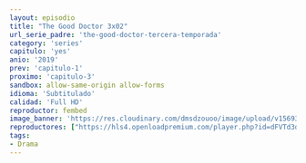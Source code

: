 ```yaml
---
layout: episodio
title: "The Good Doctor 3x02"
url_serie_padre: 'the-good-doctor-tercera-temporada'
category: 'series'
capitulo: 'yes'
anio: '2019'
prev: 'capitulo-1'
proximo: 'capitulo-3'
sandbox: allow-same-origin allow-forms
idioma: 'Subtitulado'
calidad: 'Full HD'
reproductor: fembed
image_banner: 'https://res.cloudinary.com/dmsdzouoo/image/upload/v1569378782/edLV34FXx1iFJA3hbZE7SYRSS4m-min_a6jdfg.jpg'
reproductores: ["https://hls4.openloadpremium.com/player.php?id=dFVTd3dyMXN5dVJENEh0cUNJN0JuQzE1aEoycmZDY1dTQXBGS0dGekVvakZLbm9MSnlyTnQ0UVVTemNVN2dTOVIrcSs4UEFqbjdjMVgzdTcxc1puRXc9PQ&sub=https://sub.cuevana2.io/vtt-sub/sub7/The.Good.Doctor.03x02.vtt","https://tutumeme.net/embed/player.php?u=bXQ3ajJOaW1wcFRGcEs2VW5XRGExTlRPMytmUnc3bHVwcWhoenVIUjI5SHF5TlNwc0taaG1jN2gwZHZSNTlIRHVhV2tZWitkNUtDVDNOL1ZvYW1rYjJOaW42aWc","https://api.cuevana3.io/olpremium/gd.php?file=ek5lbm9xYWNrS0xNejZabVlkSFIyTkxQb3BPWDB0UFkwY3lvbjJIRjBPQ1QwNStUck1mVG9kVExvM0djeHA3VnFybXRscUdvMWRXNHRZbU1lYXVUeDg2cGpKVmp4cXpBejYxcGxhMnNyc25TclhpV1pNN014NmZYZHBaams5RFZ6N1dVaEhxcjJjUzRxR1dNaXM2dHlielRxb1Y3cExMS3pyR2ZqR1dTMjhmT3k2Wi9vYXpQMXF1MWU0Qmp4ZHJBbDdtRGgzcVhwZGFwazZxWG9OS2x6ZEhHYklLRWlNbmYxOG1ZYjZ6SDFBPT0","https://api.cuevana3.io/stream/index.php?file=ek5lbm9xYWNrS0xYMTZLa2xNbkdvY3ZTb3BtZng4TGp6ZFpobGFMUGtOVEx6SitYWU5YTTdORE1vWmRnbEpham5KTmtZSlRTMGViVTBxZGdsdEhPb3RqWGFXWnFrcFdxbk1LR2gzV3l3THVvd29aaVpzR21vNWJDaVdSaHo5R25vOU9pcGFmQjFlelV5SENsbU5USzJBPT0","https://api.cuevana3.io/rr/gd.php?h=ek5lbm9xYWNrS0xJMVp5b21KREk0dFBLbjVkaHhkRGdrOG1jbnBpUnhhS1ZzV21BbHNxcTQ1VzZvWmVBcDQ3QXA2MTNpNWpMMGJ5dG1tQ2VwNlhBcWN5U3FadVkyUT09"]
tags:
- Drama
---
```












